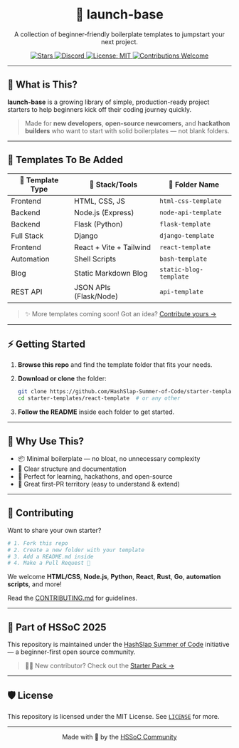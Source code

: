 <h1 align="center">🚀 launch-base </h1>
<p align="center">
  A collection of beginner-friendly boilerplate templates to jumpstart your next project.
</p>

<p align="center">
  <a href="https://github.com/HashSlap-Summer-of-Code/launch-base/stargazers">
    <img src="https://img.shields.io/github/stars/HashSlap-Summer-of-Code/launch-base?style=social" alt="Stars" />
  </a>
  <a href="https://discord.gg/hashslap">
    <img src="https://img.shields.io/discord/123456789012345678?label=Join%20Discord&logo=discord&style=flat" alt="Discord" />
  </a>
  <a href="https://github.com/HashSlap-Summer-of-Code/launch-base/blob/main/LICENSE">
    <img src="https://img.shields.io/badge/license-MIT-blue.svg" alt="License: MIT" />
  </a>
  <a href="https://github.com/HashSlap-Summer-of-Code/launch-base/blob/main/CONTRIBUTING.md">
    <img src="https://img.shields.io/badge/contributions-welcome-brightgreen.svg" alt="Contributions Welcome" />
  </a>
</p>


---

## 🌟 What is This?

**launch-base** is a growing library of simple, production-ready project starters to help beginners kick off their coding journey quickly.

> Made for **new developers**, **open-source newcomers**, and **hackathon builders** who want to start with solid boilerplates — not blank folders.

---

## 📁 Templates To Be Added

| 🧱 Template Type  | 🔧 Stack/Tools             | 🔗 Folder Name           |
|------------------|----------------------------|--------------------------|
| Frontend         | HTML, CSS, JS              | `html-css-template`      |
| Backend          | Node.js (Express)          | `node-api-template`      |
| Backend          | Flask (Python)             | `flask-template`         |
| Full Stack       | Django                     | `django-template`        |
| Frontend         | React + Vite + Tailwind    | `react-template`         |
| Automation       | Shell Scripts              | `bash-template`          |
| Blog             | Static Markdown Blog       | `static-blog-template`   |
| REST API         | JSON APIs (Flask/Node)     | `api-template`           |

> ✨ More templates coming soon! Got an idea? [Contribute yours →](#-contributing)

---

## ⚡ Getting Started

1. **Browse this repo** and find the template folder that fits your needs.
2. **Download or clone** the folder:
   ```bash
   git clone https://github.com/HashSlap-Summer-of-Code/starter-templates
   cd starter-templates/react-template  # or any other
   ```

3. **Follow the README** inside each folder to get started.

---

## 🫶 Why Use This?

* 📦 Minimal boilerplate — no bloat, no unnecessary complexity
* 📘 Clear structure and documentation
* 🎯 Perfect for learning, hackathons, and open-source
* 🔰 Great first-PR territory (easy to understand & extend)

---

## 🤝 Contributing

Want to share your own starter?

```bash
# 1. Fork this repo
# 2. Create a new folder with your template
# 3. Add a README.md inside
# 4. Make a Pull Request 🚀
```

We welcome **HTML/CSS**, **Node.js**, **Python**, **React**, **Rust**, **Go**, **automation scripts**, and more!

Read the [CONTRIBUTING.md](./CONTRIBUTING.md) for guidelines.

---

## 📣 Part of HSSoC 2025

This repository is maintained under the [HashSlap Summer of Code](https://github.com/HashSlap-Summer-of-Code) initiative — a beginner-first open source community.

> 🧑‍💻 New contributor? Check out the [Starter Pack →](https://github.com/HashSlap-Summer-of-Code/hashslap-starter-pack)

---

## 🛡 License

This repository is licensed under the MIT License. See [`LICENSE`](./LICENSE) for more.

---

<p align="center">
  Made with 💙 by the <a href="https://github.com/HashSlap-Summer-of-Code">HSSoC Community</a>
</p>
